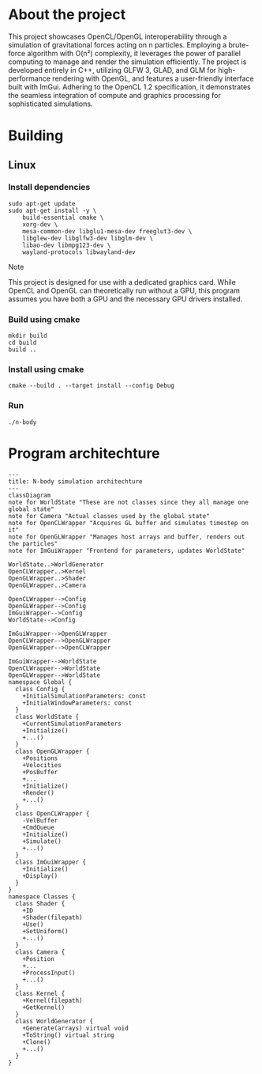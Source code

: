 # About the project


This project showcases OpenCL/OpenGL interoperability through a simulation of gravitational forces acting on n particles. 
Employing a brute-force algorithm with O(n²) complexity, it leverages the power of parallel computing to manage and render the simulation efficiently. 
The project is developed entirely in C++, utilizing GLFW 3, GLAD, and GLM for high-performance rendering with OpenGL, and features a user-friendly interface built with ImGui. 
Adhering to the OpenCL 1.2 specification, it demonstrates the seamless integration of compute and graphics processing for sophisticated simulations.

# Building

## Linux

### Install dependencies

```console
sudo apt-get update
sudo apt-get install -y \
    build-essential cmake \
    xorg-dev \
    mesa-common-dev libglu1-mesa-dev freeglut3-dev \
    libglew-dev libglfw3-dev libglm-dev \
    libao-dev libmpg123-dev \
    wayland-protocols libwayland-dev
```
> [!NOTE]
> 
> This project is designed for use with a dedicated graphics card. While OpenCL and OpenGL can theoretically run without a GPU, this program assumes you have both a GPU and the necessary GPU drivers installed.

### Build using cmake
```console
mkdir build
cd build
build ..
```

### Install using cmake
```console
cmake --build . --target install --config Debug
```

### Run
```console
./n-body
```

# Program architechture

```mermaid
---
title: N-body simulation architechture
---
classDiagram
note for WorldState "These are not classes since they all manage one global state"
note for Camera "Actual classes used by the global state"
note for OpenCLWrapper "Acquires GL buffer and simulates timestep on it"
note for OpenGLWrapper "Manages host arrays and buffer, renders out the particles"
note for ImGuiWrapper "Frontend for parameters, updates WorldState"

WorldState..>WorldGenerator
OpenCLWrapper..>Kernel
OpenGLWrapper..>Shader
OpenGLWrapper..>Camera

OpenCLWrapper-->Config
OpenGLWrapper-->Config
ImGuiWrapper-->Config
WorldState-->Config

ImGuiWrapper-->OpenGLWrapper
OpenCLWrapper-->OpenGLWrapper
OpenGLWrapper-->OpenCLWrapper

ImGuiWrapper-->WorldState
OpenCLWrapper-->WorldState
OpenGLWrapper-->WorldState
namespace Global {
  class Config {
    +InitialSimulationParameters: const
    +InitialWindowParameters: const
  }
  class WorldState {
    +CurrentSimulationParameters
    +Initialize()
    +...()
  }
  class OpenGLWrapper {
    +Positions
    +Velocities
    +PosBuffer
    +...
    +Initialize()
    +Render()
    +...()
  }
  class OpenCLWrapper {
    -VelBuffer
    +CmdQueue
    +Initialize()
    +Simulate()
    +...()
  }
  class ImGuiWrapper {
    +Initialize()
    +Display()
  }
}
namespace Classes {
  class Shader {
    +ID
    +Shader(filepath)
    +Use()
    +SetUniform()
    +...()
  }
  class Camera {
    +Position
    +...
    +ProcessInput()
    +...()
  }
  class Kernel {
    +Kernel(filepath)
    +GetKernel()
  }
  class WorldGenerator {
    +Generate(arrays) virtual void
    +ToString() virtual string
    +Clone()
    +...()
  }
}

```